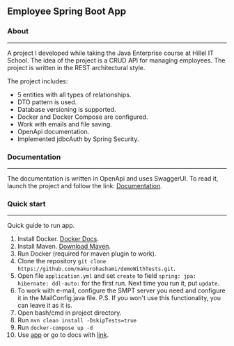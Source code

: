 ## Employee Spring Boot App

### About

---

A project I developed while taking the Java Enterprise course at Hillel IT School.
The idea of the project is a CRUD API for managing employees.
The project is written in the REST architectural style.

The project includes:

- 5 entities with all types of relationships.
- DTO pattern is used.
- Database versioning is supported.
- Docker and Docker Compose are configured.
- Work with emails and file saving.
- OpenApi documentation.
- Implemented jdbcAuth by Spring Security.

### Documentation

---
The documentation is written in OpenApi and uses SwaggerUI.
To read it, launch the project and follow the link: [Documentation](http://localhost:8087/swagger-ui.html).

### Quick start

---
Quick guide to run app.

1. Install Docker. [Docker Docs](https://docs.docker.com/get-docker/).
2. Install Maven. [Download Maven](https://maven.apache.org/download.cgi).
3. Run Docker (required for maven plugin to work).
4. Clone the repository `git clone https://github.com/makurohashami/demoWithTests.git`.
5. Open file `application.yml` and set `create` to field `spring: jpa: hibernate: ddl-auto:` for the first run. Next
   time you run it, put `update`.
6. To work with e-mail, configure the SMPT server you need and configure it in the MailConfig.java file. P.S. If you
   won't use this functionality, you can leave it as it is.
7. Open bash/cmd in project directory.
8. Run `mvn clean install -DskipTests=true`
9. Run `docker-compose up -d`
10. Use [app](http://localhost:8087/) or go to docs with [link](http://localhost:8087/swagger-ui.html).
